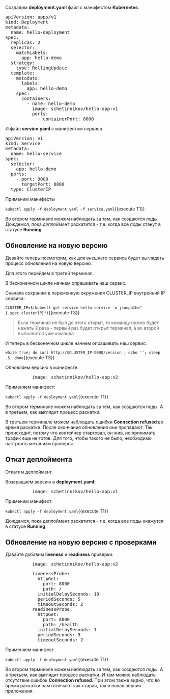Создадим **deployment.yaml** файл с манифестом **Kubernetes**: 

<pre class="file" data-filename="./deployment.yaml" data-target="replace">
apiVersion: apps/v1
kind: Deployment
metadata:
  name: hello-deployment
spec:
  replicas: 2
  selector:
    matchLabels:
      app: hello-demo
  strategy:
    type: RollingUpdate
  template:
    metadata:
      labels:
        app: hello-demo
    spec:
      containers:
        - name: hello-demo
          image: schetinnikov/hello-app:v1
          ports:
            - containerPort: 8000
</pre>

И файл **service.yaml** с манифестом *сервиса* 

<pre class="file" data-filename="./service.yaml" data-target="replace">
apiVersion: v1
kind: Service
metadata:
  name: hello-service
spec:
  selector:
    app: hello-demo
  ports:
    - port: 9000
      targetPort: 8000
  type: ClusterIP
</pre>

Применим манифесты

`kubectl apply -f deployment.yaml -f service.yaml`{{execute T1}}

Во втором терминале можем наблюдать за тем, как создаются *поды*. 
Дождемся, пока *деплоймент* раскатится - т.е. когда все *поды* станут в статусе **Running**

## Обновление на новую версию

Давайте теперь посмотрим, как для внешнего сервиса будет выглядеть процесс обновления на новую версию. 

Для этого перейдем в третий терминал.

В бесконечном цикле начнем опрашивать наш сервис.

Сначала сохраним в переменную окружения CLUSTER_IP внутренний IP cервиса:

`CLUSTER_IP=$(kubectl get service hello-service -o jsonpath="{.spec.clusterIP}")`{{execute T3}}

> Если терминал не был до этого открыт, то команду нужно будет нажать 2 раза - первый раз будет открыт терминал, а во второй выполнится уже команда

И теперь в бесконечном цикле начнем опрашивать наш сервис:

`while true; do curl http://$CLUSTER_IP:9000/version ; echo ''; sleep .5; done`{{execute T3}}


Обновляем версию в манифесте:

<pre class="file" data-filename="./deployment.yaml" data-target="insert" data-marker="          image: schetinnikov/hello-app:v1">
          image: schetinnikov/hello-app:v2</pre>

Применяем манифест: 

`kubectl apply -f deployment.yaml`{{execute T1}}

Во втором терминале можем наблюдать за тем, как создаются поды. 
А в третьем, как выглядит процесс раскатки. 

В третьем терминале можем наблюдать ошибки **Connection refused** во время раскатки. После окончания обновления они пропадают. Так происходит, потому что контейнер стартовал, он жив, но принимать трафик еще не готов. Для того, чтобы такого не было, необходимо настроить механизм проверок. 

## Откат деплоймента

Откатим деплоймент.

Возвращаем версию в **deployment.yaml**:

<pre class="file" data-filename="./deployment.yaml" data-target="insert" data-marker="          image: schetinnikov/hello-app:v2">
          image: schetinnikov/hello-app:v1</pre>

Применим манифест: 

`kubectl apply -f deployment.yaml`{{execute T1}}

Дождемся, пока деплоймент раскатится - т.е. когда все поды окажутся в статусе **Running**

## Обновление на новую версию с проверками

Давайте добавим  **liveness** и **readiness** проверки:

<pre class="file" data-filename="./deployment.yaml" data-target="insert" data-marker="          image: schetinnikov/hello-app:v1">
          image: schetinnikov/hello-app:v2</pre>

<pre class="file" data-filename="./deployment.yaml" data-target="append">
          livenessProbe:
            httpGet:
              port: 8000
              path: /
            initialDelaySeconds: 10
            periodSeconds: 5
            timeoutSeconds: 2
          readinessProbe:
            httpGet:
              port: 8000
              path: /health
            initialDelaySeconds: 1
            periodSeconds: 5
            timeoutSeconds: 2
</pre>

Применяем манифест

`kubectl apply -f deployment.yaml`{{execute T1}}

Во втором терминале можем наблюдать за тем, как создаются *поды*. 
А в третьем, как выглядит процесс раскатки. И там можно наблюдать отсутствие ошибок **Connection refused**. При этом также видно, что во время раскатки нам отвечают как старая, так и новая версия приложения. 

